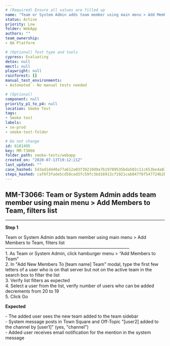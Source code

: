 ```yaml
---
# (Required) Ensure all values are filled up
name: "Team or System Admin adds team member using main menu > Add Members to Team, filters list"
status: Active
priority: Low
folder: WebApp
authors: ""
team_ownership: 
- QA Platform

# (Optional) Test type and tools
cypress: Evaluating
detox: null
mmctl: null
playwright: null
rainforest: []
manual_test_environments: 
- Automated - No manual tests needed

# (Optional)
component: null
priority_p1_to_p4: null
location: Smoke Test
tags: 
- Smoke test
labels: 
- se-prod
- smoke-test-folder

# Do not change
id: 6181495
key: MM-T3066
folder_path: smoke-tests/webapp
created_on: "2020-07-13T19:12:21Z"
last_updated: ""
case_hashed: 5d3ad1d440a77a612a03f39219d9a7b19789535bda502c11c653be4a82c7e2b4476578883070820762a9e81475a36d58
steps_hashed: caf6f3fade5cd58ced3fc59fc3bd16913cf1921cab047f8f547724b2bfcf8463f2be5869b8c504552e9c3fe1440d848e
---
```


## MM-T3066: Team or System Admin adds team member using main menu > Add Members to Team, filters list

---

**Step 1**

Team or System Admin adds team member using main menu > Add Members to Team, filters list\
————————————————————————————\
1\. As Team or System Admin, click hamburger menu > “Add Members to Team”\
2\. In "Add New Members To \[team name] Team" modal, type the first few letters of a user who is on that server but not on the active team in the search box to filter the list\
3\. Verify list filters as expected\
4\. Select a user from the list, verify number of users who can be added decrements from 20 to 19\
5\. Click Go

**Expected**

\- The added user sees the new team added to the team sidebar\
\- System message posts in Town Square and Off-Topic "\[user2] added to the channel by \[user1]" (yes, "channel")\
\- Added user receives email notification for the mention in the system message

